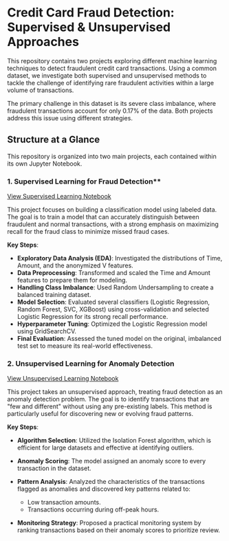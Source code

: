 # Credit Card Fraud Detection: Supervised & Unsupervised Approaches
This repository contains two projects exploring different machine learning techniques to detect fraudulent credit card transactions. Using a common dataset, we investigate both supervised and unsupervised methods to tackle the challenge of identifying rare fraudulent activities within a large volume of transactions.

The primary challenge in this dataset is its severe class imbalance, where fraudulent transactions account for only 0.17% of the data. Both projects address this issue using different strategies.

## Structure at a Glance
This repository is organized into two main projects, each contained within its own Jupyter Notebook.

### 1. Supervised Learning for Fraud Detection** 
[View Supervised Learning Notebook](https://github.com/MinaGong/fraud_detection/blob/main/fraud_detection_supervised.ipynb)

This project focuses on building a classification model using labeled data. The goal is to train a model that can accurately distinguish between fraudulent and normal transactions, with a strong emphasis on maximizing recall for the fraud class to minimize missed fraud cases.

**Key Steps**:
* **Exploratory Data Analysis (EDA)**: Investigated the distributions of Time, Amount, and the anonymized V features.
* **Data Preprocessing**: Transformed and scaled the Time and Amount features to prepare them for modeling.
* **Handling Class Imbalance**: Used Random Undersampling to create a balanced training dataset.
* **Model Selection**: Evaluated several classifiers (Logistic Regression, Random Forest, SVC, XGBoost) using cross-validation and selected Logistic Regression for its strong recall performance.
* **Hyperparameter Tuning**: Optimized the Logistic Regression model using GridSearchCV.
* **Final Evaluation**: Assessed the tuned model on the original, imbalanced test set to measure its real-world effectiveness.


### 2. **Unsupervised Learning for Anomaly Detection** 
[View Unsupervised Learning Notebook](https://github.com/MinaGong/fraud_detection/blob/main/fraud_detection_unsupervised.ipynb)

This project takes an unsupervised approach, treating fraud detection as an anomaly detection problem. The goal is to identify transactions that are "few and different" without using any pre-existing labels. This method is particularly useful for discovering new or evolving fraud patterns.

**Key Steps**:
* **Algorithm Selection**: Utilized the Isolation Forest algorithm, which is efficient for large datasets and effective at identifying outliers.
* **Anomaly Scoring**: The model assigned an anomaly score to every transaction in the dataset.
* **Pattern Analysis**: Analyzed the characteristics of the transactions flagged as anomalies and discovered key patterns related to:

    * Low transaction amounts.
    * Transactions occurring during off-peak hours.

* **Monitoring Strategy**: Proposed a practical monitoring system by ranking transactions based on their anomaly scores to prioritize review.